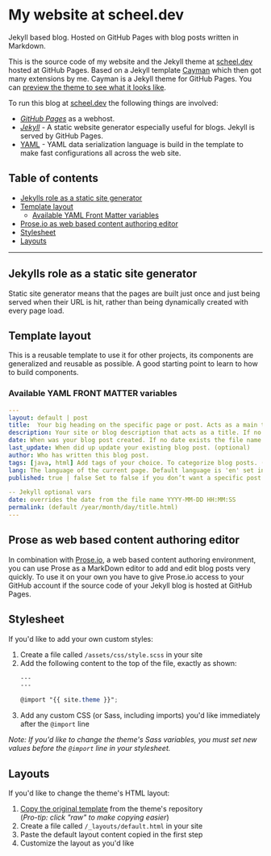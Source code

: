# My website at scheel.dev
Jekyll based blog. Hosted on GitHub Pages with blog posts written in Markdown.

This is the source code of my website and the Jekyll theme at [scheel.dev](https://scheel.dev) hosted at GitHub Pages. Based on a Jekyll template [Cayman](https://github.com/pages-themes/cayman) which then got many extensions by me. Cayman is a Jekyll theme for GitHub Pages. You can [preview the theme to see what it looks like](http://pages-themes.github.io/cayman).

To run this blog at [scheel.dev](https://scheel.dev) the following things are involved:
- [*GitHub Pages*](https://pages.github.com/) as a webhost.
- [*Jekyll*](https://jekyllrb.com/) - A static website generator especially useful for blogs. Jekyll is served by GitHub Pages.
- [YAML](https://yaml.org/) - YAML data serialization language is build in the template to make fast configurations all across the web site.

## Table of contents
- [Jekylls role as a static site generator](#jekylls-role-as-a-static-site-generator)
- [Template layout](#template-layout)
    - [Available YAML Front Matter variables](#available-yaml-front-matter-variables)
- [Prose.io as web based content authoring editor](#prose-as-web-based-content-authoring-editor)
- [Stylesheet](#Stylesheet)
- [Layouts](#Layouts)

---

## Jekylls role as a static site generator
Static site generator means that the pages are built just once and just being served when their URL is hit, rather than being dynamically created with every page load.

## Template layout
This is a reusable template to use it for other projects, its components are generalized and reusable as possible. A good starting point to learn to how to build components.

### Available YAML FRONT MATTER variables

```YAML
---
layout: default | post
title:	Your big heading on the specific page or post. Acts as a main title. If no title is used the default title in _config.yml is used.
description: Your site or blog description that acts as a title. If no description is used the default description in _config.yml is used.
date: When was your blog post created. If no date exists the file name is used. (optional)
last_update: When did up update your existing blog post. (optional)
author: Who has written this blog post.
tags: [java, html] Add tags of your choice. To categorize blog posts. (optional)
lang: The language of the current page. Default language is 'en' set in _config.yml.
published: true | false Set to false if you don’t want a specific post to show up when the site is generated.

-- Jekyll optional vars
date: overrides the date from the file name YYYY-MM-DD HH:MM:SS
permalink: (default /year/month/day/title.html)
---
```
## Prose as web based content authoring editor
In combination with [Prose.io](https://prose.io/#about), a web based content authoring environment, you can use Prose as a MarkDown editor to add and edit blog posts very quickly. To use it on your own you have to give Prose.io access to your GitHub account if the source code of your Jekyll blog is hosted at GitHub Pages.

## Stylesheet
If you'd like to add your own custom styles:

1. Create a file called `/assets/css/style.scss` in your site
2. Add the following content to the top of the file, exactly as shown:
    ```scss
    ---
    ---

    @import "{{ site.theme }}";
    ```
3. Add any custom CSS (or Sass, including imports) you'd like immediately after the `@import` line

*Note: If you'd like to change the theme's Sass variables, you must set new values before the `@import` line in your stylesheet.*

## Layouts
If you'd like to change the theme's HTML layout:

1. [Copy the original template](https://github.com/pages-themes/cayman/blob/master/_layouts/default.html) from the theme's repository<br />(*Pro-tip: click "raw" to make copying easier*)
2. Create a file called `/_layouts/default.html` in your site
3. Paste the default layout content copied in the first step
4. Customize the layout as you'd like